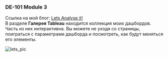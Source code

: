 ### DE-101 Module 3

Ссылка на мой блог: [Lets Analyse it!](https://lets-analyse-it.blogspot.com/p/blog-page_19.html)  
В разделе **Галерея Tableau** находится коллекция моих дашбордов. Часть из них интерактивна. Вы можете не уходя со страницы, поиграться с параметрами дашборда и посмотреть, как будут меняться его элементы.

![lets_pic](/assets/images/blogimage.jpg)